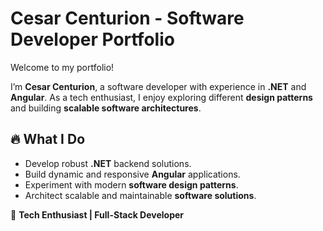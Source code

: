 # Cesar Centurion - Software Developer Portfolio  

Welcome to my portfolio!  

I’m **Cesar Centurion**, a software developer with experience in **.NET** and **Angular**. As a tech enthusiast, I enjoy exploring different **design patterns** and building **scalable software architectures**.  

## 🔥 What I Do  
- Develop robust **.NET** backend solutions.  
- Build dynamic and responsive **Angular** applications.  
- Experiment with modern **software design patterns**.  
- Architect scalable and maintainable **software solutions**.  

🚀 **Tech Enthusiast | Full-Stack Developer**  
